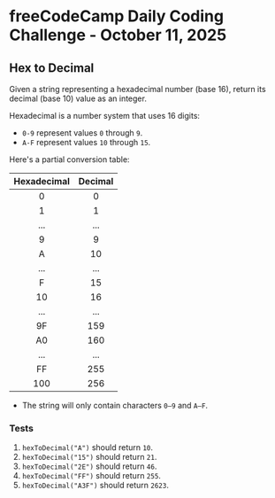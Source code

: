 # freeCodeCamp Daily Coding Challenge - October 11, 2025

## Hex to Decimal

Given a string representing a hexadecimal number (base 16), return its decimal (base 10) value as an integer.

Hexadecimal is a number system that uses 16 digits:

* `0-9` represent values `0` through `9`.
* `A-F` represent values `10` through `15`.

Here's a partial conversion table:

|Hexadecimal|Decimal|
|:---------:|:-----:|
|      0    |    0  |
|      1    |    1  |
|    ...    |  ...  |
|      9    |    9  |
|      A    |   10  |
|    ...    |  ...  |
|      F    |   15  |
|     10    |   16  |
|    ...    |  ...  |
|     9F    |  159  |
|     A0    |  160  |
|    ...    |  ...  |
|     FF    |  255  |
|    100    |  256  |

* The string will only contain characters `0–9` and `A–F`.

### Tests

1. `hexToDecimal("A")` should return `10`.
2. `hexToDecimal("15")` should return `21`.
3. `hexToDecimal("2E")` should return `46`.
4. `hexToDecimal("FF")` should return `255`.
5. `hexToDecimal("A3F")` should return `2623`.